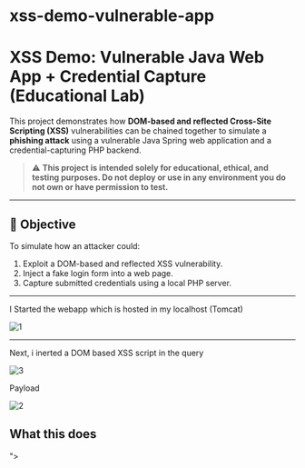 # xss-demo-vulnerable-app

# XSS Demo: Vulnerable Java Web App + Credential Capture (Educational Lab)

This project demonstrates how **DOM-based and reflected Cross-Site Scripting (XSS)** vulnerabilities can be chained together to simulate a **phishing attack** using a vulnerable Java Spring web application and a credential-capturing PHP backend.

> ⚠️ **This project is intended solely for educational, ethical, and testing purposes. Do not deploy or use in any environment you do not own or have permission to test.**

---

## 🎯 Objective

To simulate how an attacker could:
1. Exploit a DOM-based and reflected XSS vulnerability.
2. Inject a fake login form into a web page.
3. Capture submitted credentials using a local PHP server.

---


I Started the webapp which is hosted in my localhost (Tomcat)


![1](https://github.com/user-attachments/assets/b31668e0-8e4f-45aa-8e8d-9cd6472808e8)


---

Next, i inerted a DOM based XSS script in the query 

![3](https://github.com/user-attachments/assets/0e58c723-c4f5-4fc5-9b75-03e9dd928f97)


Payload

![2](https://github.com/user-attachments/assets/9c7d843d-260e-42c5-9a17-9956de85868a)

## What this does

"><script>alert(...) — DOM-XSS popup

<form action=...> — Reflection-XSS injects phishing form

Form submits to attacker-controlled site

---

The user will get popup prompting the user to log in first

![4](https://github.com/user-attachments/assets/c69b1a2e-450e-4671-a7b7-158655d13622)


---

from the injected Payload it ask the user to enter the username and password

![5](https://github.com/user-attachments/assets/680fb121-c1f9-44f4-acd2-a7703e54d0e6)


---


from the Attackers side I created a custom PHP Script (capture.php) which grabs the cred from the user:
'''php
![8](https://github.com/user-attachments/assets/d97c548c-4676-4e6f-bc8d-3b43598c6aec)









